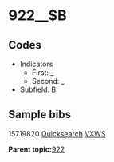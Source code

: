 # 922\_\_$B

## Codes

-   Indicators
    -   First: \_
    -   Second: \_
-   Subfield: B

## Sample bibs

15719820 [Quicksearch](https://search.library.yale.edu/catalog/15719820) [VXWS](http://prodorbis.library.yale.edu:7014/vxws/GetHoldingsService?bibId=15719820)

**Parent topic:**[922](../../tags/922/922.md)


